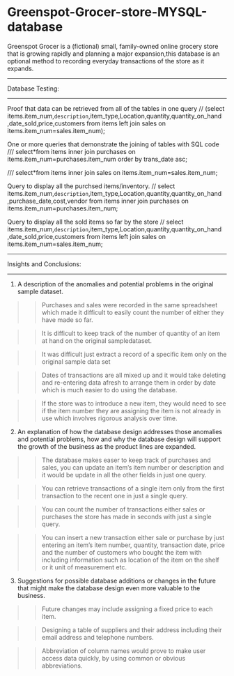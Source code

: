 # Greenspot-Grocer-store-MYSQL-database
Greenspot Grocer is a (fictional) small, family-owned online grocery store that is growing rapidly and planning a major expansion,this database is an optional method to recording everyday transactions of the store as it expands.


_______________________________
Database Testing:
_______________________________
Proof that data can be retrieved from all of the tables in one query
//  (select 
     items.item_num,`description`,item_type,Location,quantity,quantity_on_hand ,date_sold,price,customers 
     from items
     left join sales
     on items.item_num=sales.item_num);


One or more queries that demonstrate the joining of tables with SQL code
///   select*from items inner join purchases
      on items.item_num=purchases.item_num order by trans_date asc;
	
///   select*from items inner join sales
       on items.item_num=sales.item_num;



Query to display all the purchsed items/inventory.
// select
   items.item_num,`description`,item_type,Location,quantity,quantity_on_hand ,purchase_date,cost,vendor
   from items inner join purchases
   on items.item_num=purchases.item_num;
   

Query to display all the sold items so far by the store
//   select 
     items.item_num,`description`,item_type,Location,quantity,quantity_on_hand ,date_sold,price,customers 
     from items
     left join sales
     on items.item_num=sales.item_num;






__________________________
Insights and Conclusions:
____________________________
1.	A description of the anomalies and potential problems in the original sample dataset.
>>Purchases and sales were recorded in the same spreadsheet which made it difficult to easily count the number of either they have made so far.

>>It is difficult to keep track of the number of quantity of an item at hand on the original sampledataset.

>>It was difficult just extract a record of a specific item only on the original sample data set

>>Dates of transactions are all mixed up and it would take deleting and re-entering data afresh to arrange them in order by date which is much easier to do using the database.

>>If the store was to introduce a new item, they would need to see if the item number they are assigning the item is not already in use which involves rigorous analysis over time.
2.	An explanation of how the database design addresses those anomalies and potential problems, how and why the database design will support the growth of the business as the product lines are expanded.
>>The database makes easer to keep track of purchases and sales, you can update an item’s item number or description and it would be update in all the other fields in just one query.

>>You can retrieve transactions of a single item only from the first transaction to the recent one in just a single query.

>>You can count the number of transactions either sales or purchases the store has made in seconds with just a single query.

>>You can insert a new transaction either sale or purchase by just entering an item’s item number, quantity, transaction date, price and the number of customers who bought the item with including information such as location of the item on the shelf or it unit of measurement etc.


3.	Suggestions for possible database additions or changes in the future that might make the database design even more valuable to the business.
>>Future changes may include assigning a fixed price to each item.

>>Designing a table of suppliers and their address including their email address and telephone numbers.

>>Abbreviation of column names would prove to make user access data quickly, by using common or obvious abbreviations.






